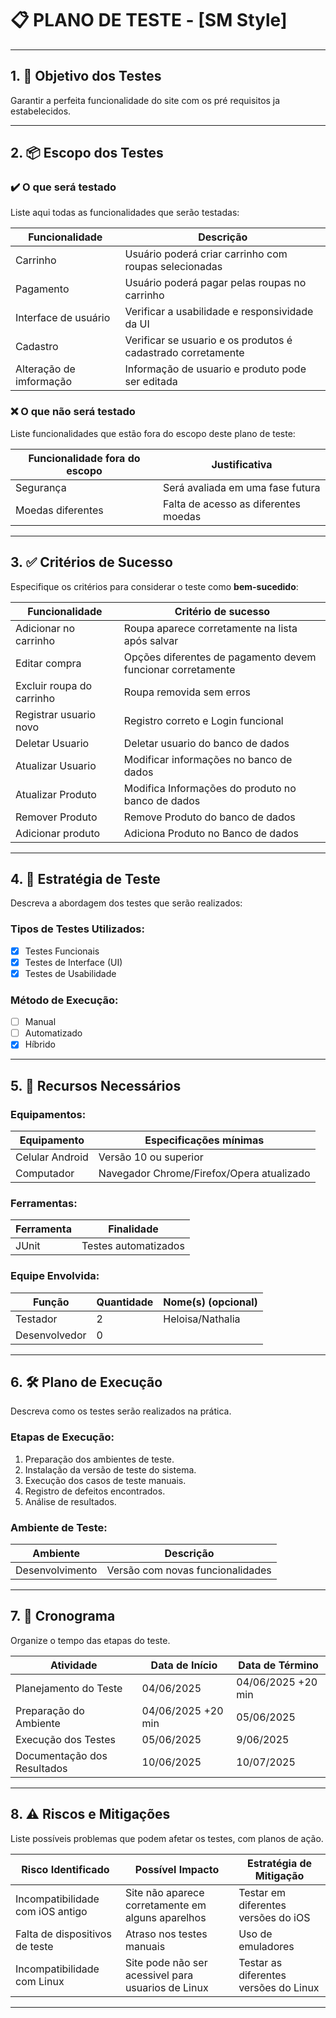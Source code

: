 # 📋 PLANO DE TESTE - [SM Style]

---

## 1. 🎯 Objetivo dos Testes

Garantir a perfeita funcionalidade do site com os pré requisitos ja estabelecidos.

---

## 2. 📦 Escopo dos Testes

### ✔️ O que será testado

Liste aqui todas as funcionalidades que serão testadas:

| Funcionalidade               | Descrição                                        |
|-----------------------------|--------------------------------------------------|
| Carrinho                    | Usuário poderá criar carrinho com roupas selecionadas|
| Pagamento                   | Usuário poderá pagar pelas roupas no carrinho        |
| Interface de usuário        | Verificar a usabilidade e responsividade da UI       |
| Cadastro                    | Verificar se usuario e os produtos é cadastrado corretamente       |
| Alteração de imformação     | Informação de usuario e produto pode ser editada |

### ❌ O que **não** será testado

Liste funcionalidades que estão fora do escopo deste plano de teste:

| Funcionalidade fora do escopo  | Justificativa                            |
|-------------------------------|-------------------------------------------|
| Segurança                      | Será avaliada em uma fase futura         |
| Moedas diferentes              | Falta de acesso as diferentes moedas     |

---

## 3. ✅ Critérios de Sucesso

Especifique os critérios para considerar o teste como **bem-sucedido**:

| Funcionalidade           | Critério de sucesso                                 |
|--------------------------|-----------------------------------------------------|
| Adicionar no carrinho    | Roupa aparece corretamente na lista após salvar     |
| Editar compra            | Opções diferentes de pagamento devem funcionar corretamente|
| Excluir roupa do carrinho| Roupa removida sem erros                           |
| Registrar usuario novo   | Registro correto e Login funcional                 |
| Deletar Usuario          | Deletar usuario do banco de dados                  |
| Atualizar Usuario        | Modificar informações no banco de dados            |
| Atualizar Produto        | Modifica Informações do produto no banco de dados  |
| Remover Produto          | Remove Produto do banco de dados                   |
| Adicionar produto        | Adiciona Produto no Banco de dados                 |

---

## 4. 🧪 Estratégia de Teste

Descreva a abordagem dos testes que serão realizados:

### Tipos de Testes Utilizados:

- [x] Testes Funcionais
- [x] Testes de Interface (UI)
- [x] Testes de Usabilidade

### Método de Execução:

- [ ] Manual
- [ ] Automatizado
- [x] Híbrido

---

## 5. 🧰 Recursos Necessários

### Equipamentos:

| Equipamento        | Especificações mínimas                     |
|--------------------|--------------------------------------------|
|  Celular Android   | Versão 10 ou superior                      |
|  Computador        | Navegador Chrome/Firefox/Opera atualizado  |

### Ferramentas:

| Ferramenta             | Finalidade                             |
|------------------------|----------------------------------------|
|     JUnit              | Testes automatizados                   |

### Equipe Envolvida:

| Função                 | Quantidade | Nome(s) (opcional)       |
|------------------------|------------|--------------------------|
| Testador               |      2      |  Heloisa/Nathalia       |
| Desenvolvedor          |      0      |                         |


---

## 6. 🛠️ Plano de Execução

Descreva como os testes serão realizados na prática.

### Etapas de Execução:

1. Preparação dos ambientes de teste.
2. Instalação da versão de teste do sistema.
3. Execução dos casos de teste manuais.
4. Registro de defeitos encontrados.
5. Análise de resultados.

### Ambiente de Teste:

| Ambiente               | Descrição                                     |
|------------------------|-----------------------------------------------|
| Desenvolvimento        | Versão com novas funcionalidades              |

---

## 7. 📆 Cronograma

Organize o tempo das etapas do teste.

| Atividade                  | Data de Início | Data de Término |
|---------------------------|----------------|-----------------|
| Planejamento do Teste     |   04/06/2025   |04/06/2025 +20 min|
| Preparação do Ambiente    |04/06/2025 +20 min| 05/06/2025    |
| Execução dos Testes       |    05/06/2025  | 9/06/2025       |
| Documentação dos Resultados|   10/06/2025  |    10/07/2025   |

---

## 8. ⚠️ Riscos e Mitigações

Liste possíveis problemas que podem afetar os testes, com planos de ação.

| Risco Identificado                      | Possível Impacto                   | Estratégia de Mitigação                     |
|----------------------------------------|-----------------------------------|---------------------------------------------|
| Incompatibilidade com iOS antigo   | Site não aparece corretamente em alguns aparelhos | Testar em diferentes versões do iOS|
| Falta de dispositivos de teste     | Atraso nos testes manuais         | Uso de emuladores                               |
| Incompatibilidade com Linux        | Site pode não ser acessivel para usuarios de Linux | Testar as diferentes versões do Linux|

---
